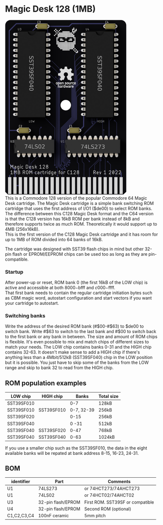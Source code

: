 # Magic Desk 128 (1MB)

<img src="rev1\images\render-top-names.png" alt="Render top" width="400"/><br/>
This is a Commodore 128 version of the popular Commodore 64 Magic Desk cartridge.
The Magic Desk cartridge is a simple bank switching ROM cartridge that uses the first address of I/O1 ($de00) to select ROM banks. The difference between this C128 Magic Desk format and the C64 version is that the C128 version has 16kB ROM per bank instead of 8kB and therefore supports twice as much ROM. Theoretically it would support up to 4MB (256x16kB).  
This is the first version of the C128 Magic Desk cartridge and it has room for up to 1MB of ROM divided into 64 banks of 16kB.

The cartridge was designed with SST39 flash chips in mind but other 32-pin flash or EPROM/EEPROM chips can be used too as long as they are pin-compatible.

### Startup
After power-up or reset, ROM bank 0 (the first 16kB of the LOW chip) is active and accessible at both $8000-$bfff and $c000-$ffff.  
That first bank needs to contain the regular cartridge initiation bytes such as CBM magic word, autostart configuration and start vectors if you want your cartridge to autostart.

### Switching banks
Write the address of the desired ROM bank (#$00-#$63) to $de00 to switch bank. Write #$63 to switch to the last bank and #$00 to switch back to the first bank or any bank in between.
The size and amount of ROM chips is flexible. It's even possible to mix and match chips of different sizes to match your needs.
The LOW chip contains banks 0-31 and the HIGH chip contains 32-63. 
It doesn't make sense to add a HIGH chip if there's anything less than a 4Mbit/512kB (SST39SF040) chip in the LOW position but it is possible. You just have to skip some of the banks from the LOW range and skip to bank 32 to read from the HIGH chip.

## ROM population examples
|LOW chip   |HIGH chip	|Banks      |Total size |
|----------	|----------	|-----	    |----------	|
|SST39SF010	|           |0-7        |128kB      |
|SST39SF010	|SST39SF010	|0-7, 32-39 |256kB		|
|SST39SF020	|           |0-15		|256kB	  	|
|SST39SF040	|           |0 -31      |512kB      |
|SST39SF040	|SST39SF020	|0-47		|768kB		|
|SST39SF040	|SST39SF040	|0-63		|1024kB	  	|

If you use a smaller chip such as the SST39SF010, the data in the eight available banks will be repated at bank address 8-15, 16-23, 24-31.

## BOM
|identifier |Part                 |Comments                         |
|----------	|----------	          |-----							|
|U1         |74LS273              |or 74HCT273/74AHCT273            |
|U1         |74LS02               |or 74HCT02/74AHCT02              |
|U3         |32-pin flash/EPROM   |First ROM. SST39SF or compatible |
|U4         |32-pin flash/EPROM   |Second ROM (optional)            |
|C1,C2,C3,C4|100nF ceramic        |5mm pitch                        |
